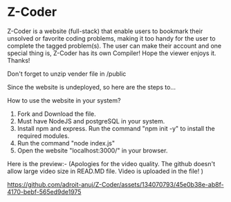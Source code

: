 # Z-Coder
Z-Coder is a website (full-stack) that enable users to bookmark their unsolved or favorite coding problems, making it too handy for the user to complete the tagged problem(s). The user can make their account and one special thing is, Z-Coder has its own Compiler! Hope the viewer enjoys it. Thanks!

Don't forget to unzip vender file in /public

Since the website is undeployed, so here are the steps to...

How to use the website in your system?
1. Fork and Download the file.
2. Must have NodeJS and postgreSQL in your system.
3. Install npm and express. Run the command "npm init -y" to install the required modules.
4. Run the command "node index.js"
5. Open the website "localhost:3000/" in your browser.

Here is the preview:-
(Apologies for the video quality. The github doesn't allow large video size in READ.MD file. Video is uploaded in the file! )


https://github.com/adroit-anuj/Z-Coder/assets/134070793/45e0b38e-ab8f-4170-bebf-565ed9de1975

